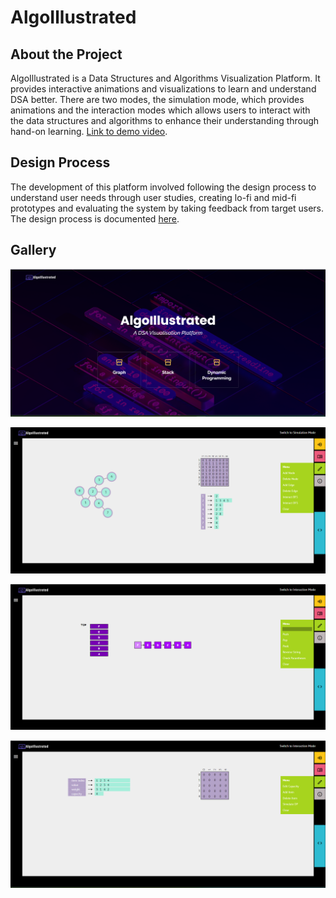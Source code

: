 # AlgoIllustrated

## About the Project
AlgoIllustrated is a Data Structures and Algorithms Visualization Platform. It provides interactive animations and visualizations to learn and understand DSA better. There are two modes, the simulation mode, which provides animations and the interaction modes which allows users to interact with the data structures and algorithms to enhance their understanding through hand-on learning. [Link to demo video](https://drive.google.com/file/d/1f8HEqHGIfufAhYFN20wdOUkS66_UZM1v/view).


## Design Process
The development of this platform involved following the design process to understand user needs through user studies, creating lo-fi and mid-fi prototypes and evaluating the system by taking feedback from target users.
The design process is documented [here](https://drive.google.com/file/d/14Yd4kzeWH17ooxN8IOzFckfN52GFYdv_/view).


## Gallery

![Homepage](gallery/homepage.png "Homepage")

![Graphs Visualization](gallery/graphs_page.png "Graphs Visualization")

![Stacks Visualization](gallery/stacks_page.png "Stacks Visualization")

![Dynamic Programming Visualization](gallery/dp_page.png "Dynamic Programming Visualization")